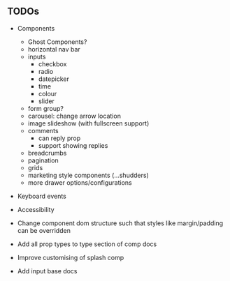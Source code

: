 ## TODOs
- Components
	- Ghost Components?
	- horizontal nav bar
	- inputs
		- checkbox
		- radio
		- datepicker
		- time
		- colour
		- slider
	- form group?
	- carousel: change arrow location
	- image slideshow (with fullscreen support)
	- comments
		- can reply prop
		- support showing replies
	- breadcrumbs
	- pagination
	- grids
	- marketing style components (...shudders)
	- more drawer options/configurations

- Keyboard events
- Accessibility
- Change component dom structure such that styles like margin/padding can be overridden
- Add all prop types to type section of comp docs
- Improve customising of splash comp
- Add input base docs
